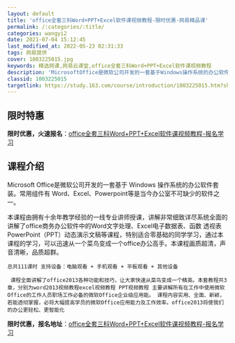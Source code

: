 ```yaml
---
layout: default
title: 'office全套三科Word+PPT+Excel软件课视频教程-限时优惠-网易精品课'
permalink: /:categories/:title/
categories: wangyi2
date: 2021-07-04 15:12:45
last_modified_at: 2022-05-23 02:31:33
tags: 网易提供
cover: 1003225015.jpg
keywords: 精选网课,网易云课堂,office全套三科Word+PPT+Excel软件课视频教程
description: 'MicrosoftOffice是微软公司开发的一套基于Windows操作系统的办公软件套装。常用组件有Word、Exce'
classid: 1003225015
targetlink: https://study.163.com/course/introduction/1003225015.htm?share=1&shareId=1025206652&utm_campaign=share&utm_medium=iphoneShare&utm_source=&utm_u=1025206652
---
```


## 限时特惠

**限时优惠，火速报名**：[office全套三科Word+PPT+Excel软件课视频教程-报名学习](https://study.163.com/course/introduction/1003225015.htm?share=1&shareId=1025206652&utm_campaign=share&utm_medium=iphoneShare&utm_source=&utm_u=1025206652)

## 课程介绍

Microsoft Office是微软公司开发的一套基于 Windows 操作系统的办公软件套装。常用组件有 Word、Excel、Powerpoint等是当今办公室不可缺少的软件之一。

    

   本课程由拥有十余年教学经验的一线专业讲师授课，讲解非常细致详尽系统全面的讲解了office商务办公软件中的Word文字处理、Excel电子数据表、函数 透视表PowerPoint（PPT）动态演示文稿等课程，特别适合零基础的同学学习，通过本课程的学习，可以迅速从一个菜鸟变成一个office办公高手。本课程画质超清，声音清晰，品质超群。

    总共111课时 支持设备：电脑观看 + 手机观看 + 平板观看 + 其他设备 

     课程全面讲解了office2013各种功能和技巧，让大家快速从菜鸟变成一个精英。本套教程共3章，分别为word2013视频教程excel视频教程 PPT视频教程 主要讲解所有在工作中使用微软Office的工作人员职场工作必备的微软Office企业级应用能。 课程内容实用、全面、新颖，若能透彻掌握，必将大幅提高学员的微软Office应用能力及工作效率。office2013将使我们的办公更轻松、更智能化

**限时优惠，报名地址**：[office全套三科Word+PPT+Excel软件课视频教程-报名学习](https://study.163.com/course/introduction/1003225015.htm?share=1&shareId=1025206652&utm_campaign=share&utm_medium=iphoneShare&utm_source=&utm_u=1025206652)

